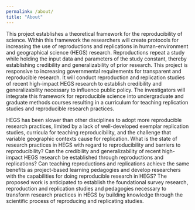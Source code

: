 ```yaml
---
permalink: /about/
title: "About"
---
```


This project establishes a theoretical framework for the reproducibility of science. Within this framework the researchers will create protocols for increasing the use of reproductions and replications in human-environment and geographical science (HEGS) research. Reproductions repeat a study while holding the input data and parameters of the study constant, thereby establishing credibility and generalizability of prior research. This project is responsive to increasing governmental requirements for transparent and reproducible research. It will conduct reproduction and replication studies of recent high-impact HEGS research to establish credibility and generalizability necessary to influence public policy. The investigators will integrate this framework for reproducible science into undergraduate and graduate methods courses resulting in a curriculum for teaching replication studies and reproducible research practices.

HEGS has been slower than other disciplines to adopt more reproducible research practices, limited by a lack of well-developed exemplar replication studies, curricula for teaching reproducibility, and the challenge that variable geographic contexts cause for replication. What is the state of research practices in HEGS with regard to reproducibility and barriers to reproducibility? Can the credibility and generalizability of recent high-impact HEGS research be established through reproductions and replications? Can teaching reproductions and replications achieve the same benefits as project-based learning pedagogies and develop researchers with the capabilities for doing reproducible research in HEGS? The proposed work is anticipated to establish the foundational survey research, reproduction and replication studies and pedagogies necessary to transform research practices in HEGS by building knowledge through the scientific process of reproducing and replicating studies.

